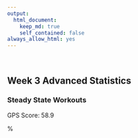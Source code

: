 ```yaml
---
output: 
  html_document:
    keep_md: true
    self_contained: false
always_allow_html: yes
---
```





&nbsp;
&nbsp;
&nbsp;

  
## Week 3 Advanced Statistics


### Steady State Workouts
<!--html_preserve-->GPS Score: 58.9
%
<div id="532859f56c89" style="width:100%;height:250px;" class="plotly html-widget"></div>
<script type="application/json" data-for="532859f56c89">{"x":{"visdat":{"532853e97568":["function () ","plotlyVisDat"]},"cur_data":"532853e97568","attrs":{"532853e97568":{"x":[0,0.0333333333333333,0.05,0.0666666666666667,0.0833333333333333,0.116666666666667,0.166666666666667,0.2,0.233333333333333,0.266666666666667,0.283333333333333,0.366666666666667,0.383333333333333,0.4,0.416666666666667,0.433333333333333,0.45,0.466666666666667,0.483333333333333,0.516666666666667,0.533333333333333,0.55,0.566666666666667,0.6,0.616666666666667,0.65,0.683333333333333,0.7,0.733333333333333,0.766666666666667,0.8,0.816666666666667,0.833333333333333,0.85,0.866666666666667,0.883333333333333,0.9,0.916666666666667,0.933333333333333,0.95,0.966666666666667,0.983333333333333,1,1.03333333333333,1.05,1.06666666666667,1.08333333333333,1.11666666666667,1.2,1.21666666666667,1.25,1.28333333333333,1.3,1.31666666666667,1.33333333333333,1.35,1.36666666666667,1.38333333333333,1.4,1.41666666666667,1.43333333333333,1.46666666666667,1.48333333333333,1.51666666666667,2.08333333333333,2.1,2.11666666666667,2.13333333333333,2.15,2.18333333333333,2.21666666666667,2.25,2.28333333333333,2.3,2.33333333333333,2.36666666666667,2.38333333333333,2.4,2.41666666666667,2.43333333333333,2.45,2.46666666666667,2.5,2.51666666666667,2.53333333333333,2.55,2.58333333333333,2.63333333333333,2.66666666666667,2.7,2.73333333333333,2.75,2.78333333333333,2.8,2.83333333333333,2.86666666666667,2.88333333333333,2.9,2.91666666666667,2.93333333333333,2.95,2.98333333333333,3,3.01666666666667,3.03333333333333,3.05,3.06666666666667,3.08333333333333,3.11666666666667,3.15,3.18333333333333,3.21666666666667,3.25,3.26666666666667,3.28333333333333,3.3,3.31666666666667,3.33333333333333,3.35,3.36666666666667,3.4,3.41666666666667,3.43333333333333,3.46666666666667,3.5,3.53333333333333,3.6,3.63333333333333,3.65,3.68333333333333,3.7,3.71666666666667,3.73333333333333,3.75,3.76666666666667,3.8,3.81666666666667,3.83333333333333,3.86666666666667,3.88333333333333,3.91666666666667,3.95,3.96666666666667,3.98333333333333,4,4.01666666666667,4.05,4.1,4.11666666666667,4.13333333333333,4.16666666666667,4.18333333333333,4.2,4.21666666666667,4.25,4.26666666666667,4.3,4.33333333333333,4.36666666666667,4.4,4.43333333333333,4.45,4.46666666666667,4.48333333333333,4.5,4.51666666666667,4.53333333333333,4.56666666666667,4.6,4.61666666666667,4.65,4.68333333333333,4.71666666666667,4.75,4.76666666666667,4.78333333333333,4.8,4.83333333333333,4.86666666666667,4.9,4.91666666666667,4.93333333333333,4.95,4.98333333333333,5.08333333333333,5.11666666666667,5.15,5.18333333333333,5.23333333333333,5.25,5.26666666666667,5.28333333333333,5.3,5.31666666666667,5.35,5.38333333333333,5.41666666666667,5.43333333333333,5.46666666666667,5.48333333333333,5.51666666666667,5.53333333333333,5.55,5.56666666666667,5.58333333333333,5.6,5.63333333333333,5.65,5.66666666666667,5.68333333333333,5.7,5.71666666666667,5.73333333333333,5.76666666666667,5.8,5.83333333333333,5.85,5.86666666666667,5.9,5.91666666666667,5.95,5.96666666666667,5.98333333333333,6.01666666666667,6.03333333333333,6.06666666666667,6.1,6.11666666666667,6.13333333333333,6.16666666666667,6.18333333333333,6.2,6.21666666666667,6.25,6.26666666666667,6.28333333333333,6.31666666666667,6.33333333333333,6.36666666666667,6.4,6.43333333333333,6.45,6.46666666666667,6.48333333333333,6.5,6.53333333333333,7.06666666666667,7.1,7.13333333333333,7.2,7.23333333333333,7.26666666666667,7.3,7.35,7.38333333333333,7.4,7.41666666666667,7.43333333333333,7.45,7.46666666666667,7.48333333333333,7.5,7.51666666666667,7.53333333333333,7.55,7.56666666666667,7.58333333333333,7.6,7.61666666666667,7.63333333333333,7.65,7.66666666666667,7.68333333333333,7.7,7.73333333333333,7.76666666666667,7.78333333333333,7.8,7.81666666666667,7.83333333333333,7.85,7.86666666666667,7.9,7.93333333333333,7.96666666666667,7.98333333333333,8,8.01666666666667,8.05,8.06666666666667,8.08333333333333,8.1,8.11666666666667,8.13333333333333,8.15,8.16666666666667,8.18333333333333,8.21666666666667,8.23333333333333,8.25,8.26666666666667,8.28333333333333,8.31666666666667,8.35,8.38333333333333,8.41666666666667,8.43333333333333,8.45,8.48333333333333,8.5,8.53333333333333,8.55,8.58333333333333,8.6,8.61666666666667,8.65,8.66666666666667,8.7,8.73333333333333,8.75,8.76666666666667,8.81666666666667,8.83333333333333,8.85,8.86666666666667,8.88333333333333,8.9,8.91666666666667,8.93333333333333,8.95,8.96666666666667,8.98333333333333,9,9.03333333333333,9.05,9.06666666666667,9.08333333333333,9.11666666666667,9.15,9.2,9.23333333333333,9.26666666666667,9.28333333333333,9.31666666666667,9.33333333333333,9.35,9.36666666666667,9.38333333333333,9.4,9.41666666666667,9.45,9.46666666666667,9.48333333333333,9.5,9.51666666666667,9.55,9.58333333333333,9.63333333333333,9.66666666666667,9.7,9.71666666666667,9.75,9.76666666666667,9.78333333333333,9.8,9.81666666666667,9.85,9.86666666666667,9.9,9.91666666666667,9.93333333333333,9.96666666666667,9.98333333333333,10,10.0333333333333,10.0666666666667,10.0833333333333,10.1,10.1333333333333,10.15,10.1666666666667,10.1833333333333,10.2,10.2166666666667,10.2333333333333,10.25,10.2833333333333,10.3166666666667,10.3333333333333,10.35,10.3666666666667,10.4333333333333,10.45,10.4666666666667,10.5166666666667,10.55,10.5833333333333,10.6,10.6166666666667,10.65,10.6666666666667,10.6833333333333,10.7166666666667,10.7333333333333,10.75,10.7833333333333,10.8166666666667,10.85,10.8666666666667,10.8833333333333,10.9,10.9166666666667,10.9333333333333,10.95,10.9666666666667,10.9833333333333,11,11.0166666666667,11.0333333333333,11.0666666666667,11.0833333333333,11.1,11.1166666666667,11.1333333333333,11.15,11.1833333333333,11.2166666666667,11.25,11.2666666666667,11.3333333333333,11.35,11.3666666666667,11.3833333333333,11.4,11.4166666666667,11.4333333333333,11.45,11.4666666666667,11.4833333333333,11.5166666666667,11.5333333333333,11.55,12.0666666666667,12.0833333333333,12.1,12.1166666666667,12.1333333333333,12.15,12.1833333333333,12.2166666666667,12.25,12.2833333333333,12.3,12.3166666666667,12.35,12.3666666666667,12.4,12.4166666666667,12.4333333333333,12.45,12.4666666666667,12.4833333333333,12.5,12.5166666666667,12.5333333333333,12.55,12.5666666666667,12.6,12.6166666666667,12.65,12.6666666666667,12.6833333333333,12.7333333333333,12.75,12.7666666666667,12.7833333333333,12.8,12.8166666666667,12.8333333333333,12.85,12.8833333333333,12.9,12.9166666666667,12.9333333333333,12.95,12.9666666666667,12.9833333333333,13.0166666666667,13.0333333333333,13.05,13.0666666666667,13.0833333333333,13.1166666666667,13.15,13.1833333333333,13.2,13.2166666666667,13.2333333333333,13.25,13.2666666666667,13.3,13.3333333333333,13.3666666666667,13.3833333333333,13.4,13.4166666666667,13.4333333333333,13.45,13.4666666666667,13.4833333333333,13.5,13.5166666666667,13.5333333333333,13.55,13.5666666666667,13.6,13.6166666666667,13.6333333333333,13.65,13.6666666666667,13.7,13.7333333333333,13.7666666666667,13.7833333333333,13.8,13.8166666666667,13.8333333333333,13.85,13.8666666666667,13.9166666666667,13.9333333333333,13.95,13.9666666666667,13.9833333333333,14,14.0166666666667,14.0333333333333,14.0666666666667,14.1,14.1166666666667,14.1333333333333,14.15,14.1666666666667,14.2,14.2333333333333,14.25,14.2666666666667,14.2833333333333,14.3,14.3333333333333,14.35,14.3666666666667,14.3833333333333,14.4,14.4166666666667,14.4333333333333,14.45,14.4666666666667,14.4833333333333,14.5,14.5166666666667,14.55,14.5666666666667,14.5833333333333,14.6,14.6166666666667,14.6333333333333,14.6666666666667,14.6833333333333,14.7333333333333,14.75,14.7666666666667,14.7833333333333,14.8166666666667,14.8333333333333,14.85,14.8666666666667,14.8833333333333,14.9,14.9166666666667,14.9333333333333,14.95,14.9666666666667,14.9833333333333,15.0166666666667,15.0333333333333,15.05,15.0666666666667,15.1,15.1333333333333,15.1833333333333,15.2333333333333,15.2666666666667,15.2833333333333,15.3166666666667,15.35,15.3666666666667,15.3833333333333,15.4,15.4166666666667,15.4333333333333,15.45,15.4666666666667,15.4833333333333,15.5166666666667,15.5333333333333,15.55,15.5666666666667,15.5833333333333,15.6,15.6166666666667,15.65,15.6833333333333,15.7166666666667,15.75,15.7833333333333,15.8166666666667,15.8333333333333,15.85,15.8666666666667,15.8833333333333,15.9,15.9166666666667,15.9333333333333,15.95,15.9833333333333,16,16.0166666666667,16.05,16.0833333333333,16.1166666666667,16.1833333333333,16.2166666666667,16.2333333333333,16.25,16.2666666666667,16.2833333333333,16.3,16.3166666666667,16.3333333333333,16.35,16.3666666666667,16.3833333333333,16.4,16.4166666666667,16.4333333333333,16.45,16.4666666666667,16.4833333333333,16.5,16.5166666666667,16.55,17.1166666666667],"y":[0,2.1,3.3,4.1,4.1,4.3,2,1.8,1.8,2.3,2.5,2.2,2.5,3.3,3.9,4.1,6,5.8,4.9,7,7.6,7.4,7.9,5.1,4.7,3.5,2.8,2.8,2.9,3,2.7,3.1,3.4,3.9,3.9,4.8,4.8,5,4.7,5,5,5.3,5.2,5.1,6.3,6.4,6.2,5,1.3,1.5,1.9,2.8,2.8,3.4,3.5,4.2,5,5.5,5.3,5.3,4.7,6.7,6.5,5.7,3.7,3.8,3.9,3.9,4,4.2,2.7,2.1,1.9,2.2,2.2,2.4,2.8,3.5,4.5,4.4,5.4,5.3,7.2,7.2,6.8,6.6,3.5,2.3,1.8,2,2.6,3.1,3,3,2.5,3.1,3.7,3.8,4.7,4.6,4.8,5.3,5.3,5.6,5.6,5.5,5,4.7,3.6,2.6,2.2,2.4,2.1,2.6,2.8,3,3.2,4.1,4.5,4.5,7.9,8,7.6,6.9,3.3,3,2.1,2,2.3,2.8,3.2,4.5,4.7,4.8,5.3,8.1,7.8,7.9,6.9,3.7,2.7,2.8,2.8,2.9,3.1,3.1,3.5,3.3,3.3,3.3,5.3,6.4,6.8,6.8,4,4,3,2.6,2.5,2.3,2.6,3.1,3.1,3.8,4,4.5,4.2,7,6,6.4,3.4,3.3,2.6,2.5,2.7,2.8,3.7,3.4,3.1,2.5,3,3.1,3.9,3.5,1,1.1,1.6,3,3.9,3.8,4.1,4.2,4.2,3.9,3.4,2.6,2.6,2.9,3.1,3.2,3.5,3.7,4.3,4.6,4.6,4.7,4.7,4.8,4.5,4.4,4.5,4.4,4,3.6,2.8,2.8,3.1,3.8,3.5,4,3.3,3.5,4,3.5,3.4,2.6,2.5,2.6,2.9,3.2,3.8,4.3,4.5,5.6,5.4,4.8,4.3,3.8,3.3,2.9,2.7,2.8,2.9,3.1,3.4,4.1,2.2,2.1,2.1,1.8,1.5,1.7,2,1.6,1.9,2.5,2.6,3.6,3.8,4.2,4.1,4.4,4.5,4.1,4.4,4.9,5.5,6.2,6.7,6.7,7,6.6,6.3,6.3,4.7,4.4,4.1,4,4.6,4.5,4.1,3.8,3.2,2.3,2.5,2.9,3.2,4.6,4.3,4.3,4.1,3.7,4,4.8,4.7,5.1,5.2,6.3,6.7,6.5,6.3,6.1,3.9,3.1,2.5,2.5,2.7,3.6,4.1,4.7,3.8,3.8,4.6,4.6,5.1,4.6,3.9,2.9,2.7,2.6,2.8,1.9,2.1,2.3,3.3,3.7,5.3,5.6,5.6,4.9,4.8,5.1,5.1,7.5,7.4,7.3,7.1,3.9,2.9,1.5,1.4,1.7,3.4,4,4.3,5.2,4.5,4.6,5.2,4.9,7.4,7.3,7.1,7.1,6.9,4.2,3.5,1.5,1.4,1.7,3.4,3.6,3.7,4.3,4.2,4.7,5.1,5.3,6.4,6.2,6.8,5.8,3.7,3.2,2.9,2.8,2.8,2.9,2.7,2.9,3.9,3.9,4,5.2,5.4,5.4,6.4,5.6,4.6,4.5,3.8,2.1,2,2.3,2.7,2.2,2.8,3.9,4.1,7,7.5,7.5,6.6,4.1,3.9,3.1,2.5,2.6,3,3.6,4,4.2,4.8,5,4.6,4.9,4.7,4.4,4.4,4.8,4.7,4.7,4.6,4.6,4.2,3.7,3,2.7,2.9,1.8,1.9,2.2,2.6,3,4.8,4.9,5.1,4.9,4.6,5.6,5.8,5.9,4,3.9,4.1,4.1,4.1,5.8,4.5,3,2,2,2.5,2.6,2.8,4.1,4.2,4.3,5.4,4.7,4.5,5,4.8,4.5,4.6,4.9,4.9,4.8,4.4,3.3,3.6,3.7,2.7,2.4,2.2,2.5,2.7,3.8,4.4,4.6,4.4,4.4,3.8,4,4,4.1,5.3,4.3,4.4,4.7,3.7,3.9,4.7,4.2,4.7,5.2,5,5.4,5.3,4.6,3.5,2.5,2.3,2.6,2.9,4.5,4.4,5.1,5.3,5.2,4.2,4.5,4.6,4.4,4.4,5.7,5.8,5.8,5.8,5.7,3.7,3,2.6,2.7,2.8,3.1,4,4.4,4.3,3.4,3.5,4.2,4.4,4.4,5,5.3,5.1,5.3,4.4,3.9,4.2,4,3.9,3.8,2.8,2.8,3,3.3,4.2,4.3,4.3,4.7,4,4,4.6,4.9,4.9,4.9,5,4.9,4.9,5,4.9,4.9,4.7,5.2,4.6,4,3.9,2.3,2.5,2.6,3.5,4.1,4.2,4.5,3.7,3.8,4.7,5,4.9,5.3,5.5,5.1,5.9,5.6,5.2,5.6,3.9,3.3,1.7,1.1,1.5,1.8,2.4,2.4,2.7,3.1,3.8,4.1,5.3,5.7,6.2,6.7,10.1,9.7,9.1,8.7,8,4.9,4.5,3.5,2.4,2.5,2.8,2.8,3.3,3.5,3.5,4.5,4.8,5.1,5.3,5.5,5.4,7.9,7.9,8,6.8,3.2,2.7,1.5,1.5,1.9,2.2,2.2,4.5,5.5,5.6,6.1,5.7,5.8,5.5,5.5,5.2,5.3,5.3,5.2,5,4.9,4.8,6.8,3.5],"mode":"lines","name":"Raw Data","alpha":1,"sizes":[10,100],"type":"scatter"},"532853e97568.1":{"x":[0,0.0333333333333333,0.05,0.0666666666666667,0.0833333333333333,0.116666666666667,0.166666666666667,0.2,0.233333333333333,0.266666666666667,0.283333333333333,0.366666666666667,0.383333333333333,0.4,0.416666666666667,0.433333333333333,0.45,0.466666666666667,0.483333333333333,0.516666666666667,0.533333333333333,0.55,0.566666666666667,0.6,0.616666666666667,0.65,0.683333333333333,0.7,0.733333333333333,0.766666666666667,0.8,0.816666666666667,0.833333333333333,0.85,0.866666666666667,0.883333333333333,0.9,0.916666666666667,0.933333333333333,0.95,0.966666666666667,0.983333333333333,1,1.03333333333333,1.05,1.06666666666667,1.08333333333333,1.11666666666667,1.2,1.21666666666667,1.25,1.28333333333333,1.3,1.31666666666667,1.33333333333333,1.35,1.36666666666667,1.38333333333333,1.4,1.41666666666667,1.43333333333333,1.46666666666667,1.48333333333333,1.51666666666667,2.08333333333333,2.1,2.11666666666667,2.13333333333333,2.15,2.18333333333333,2.21666666666667,2.25,2.28333333333333,2.3,2.33333333333333,2.36666666666667,2.38333333333333,2.4,2.41666666666667,2.43333333333333,2.45,2.46666666666667,2.5,2.51666666666667,2.53333333333333,2.55,2.58333333333333,2.63333333333333,2.66666666666667,2.7,2.73333333333333,2.75,2.78333333333333,2.8,2.83333333333333,2.86666666666667,2.88333333333333,2.9,2.91666666666667,2.93333333333333,2.95,2.98333333333333,3,3.01666666666667,3.03333333333333,3.05,3.06666666666667,3.08333333333333,3.11666666666667,3.15,3.18333333333333,3.21666666666667,3.25,3.26666666666667,3.28333333333333,3.3,3.31666666666667,3.33333333333333,3.35,3.36666666666667,3.4,3.41666666666667,3.43333333333333,3.46666666666667,3.5,3.53333333333333,3.6,3.63333333333333,3.65,3.68333333333333,3.7,3.71666666666667,3.73333333333333,3.75,3.76666666666667,3.8,3.81666666666667,3.83333333333333,3.86666666666667,3.88333333333333,3.91666666666667,3.95,3.96666666666667,3.98333333333333,4,4.01666666666667,4.05,4.1,4.11666666666667,4.13333333333333,4.16666666666667,4.18333333333333,4.2,4.21666666666667,4.25,4.26666666666667,4.3,4.33333333333333,4.36666666666667,4.4,4.43333333333333,4.45,4.46666666666667,4.48333333333333,4.5,4.51666666666667,4.53333333333333,4.56666666666667,4.6,4.61666666666667,4.65,4.68333333333333,4.71666666666667,4.75,4.76666666666667,4.78333333333333,4.8,4.83333333333333,4.86666666666667,4.9,4.91666666666667,4.93333333333333,4.95,4.98333333333333,5.08333333333333,5.11666666666667,5.15,5.18333333333333,5.23333333333333,5.25,5.26666666666667,5.28333333333333,5.3,5.31666666666667,5.35,5.38333333333333,5.41666666666667,5.43333333333333,5.46666666666667,5.48333333333333,5.51666666666667,5.53333333333333,5.55,5.56666666666667,5.58333333333333,5.6,5.63333333333333,5.65,5.66666666666667,5.68333333333333,5.7,5.71666666666667,5.73333333333333,5.76666666666667,5.8,5.83333333333333,5.85,5.86666666666667,5.9,5.91666666666667,5.95,5.96666666666667,5.98333333333333,6.01666666666667,6.03333333333333,6.06666666666667,6.1,6.11666666666667,6.13333333333333,6.16666666666667,6.18333333333333,6.2,6.21666666666667,6.25,6.26666666666667,6.28333333333333,6.31666666666667,6.33333333333333,6.36666666666667,6.4,6.43333333333333,6.45,6.46666666666667,6.48333333333333,6.5,6.53333333333333,7.06666666666667,7.1,7.13333333333333,7.2,7.23333333333333,7.26666666666667,7.3,7.35,7.38333333333333,7.4,7.41666666666667,7.43333333333333,7.45,7.46666666666667,7.48333333333333,7.5,7.51666666666667,7.53333333333333,7.55,7.56666666666667,7.58333333333333,7.6,7.61666666666667,7.63333333333333,7.65,7.66666666666667,7.68333333333333,7.7,7.73333333333333,7.76666666666667,7.78333333333333,7.8,7.81666666666667,7.83333333333333,7.85,7.86666666666667,7.9,7.93333333333333,7.96666666666667,7.98333333333333,8,8.01666666666667,8.05,8.06666666666667,8.08333333333333,8.1,8.11666666666667,8.13333333333333,8.15,8.16666666666667,8.18333333333333,8.21666666666667,8.23333333333333,8.25,8.26666666666667,8.28333333333333,8.31666666666667,8.35,8.38333333333333,8.41666666666667,8.43333333333333,8.45,8.48333333333333,8.5,8.53333333333333,8.55,8.58333333333333,8.6,8.61666666666667,8.65,8.66666666666667,8.7,8.73333333333333,8.75,8.76666666666667,8.81666666666667,8.83333333333333,8.85,8.86666666666667,8.88333333333333,8.9,8.91666666666667,8.93333333333333,8.95,8.96666666666667,8.98333333333333,9,9.03333333333333,9.05,9.06666666666667,9.08333333333333,9.11666666666667,9.15,9.2,9.23333333333333,9.26666666666667,9.28333333333333,9.31666666666667,9.33333333333333,9.35,9.36666666666667,9.38333333333333,9.4,9.41666666666667,9.45,9.46666666666667,9.48333333333333,9.5,9.51666666666667,9.55,9.58333333333333,9.63333333333333,9.66666666666667,9.7,9.71666666666667,9.75,9.76666666666667,9.78333333333333,9.8,9.81666666666667,9.85,9.86666666666667,9.9,9.91666666666667,9.93333333333333,9.96666666666667,9.98333333333333,10,10.0333333333333,10.0666666666667,10.0833333333333,10.1,10.1333333333333,10.15,10.1666666666667,10.1833333333333,10.2,10.2166666666667,10.2333333333333,10.25,10.2833333333333,10.3166666666667,10.3333333333333,10.35,10.3666666666667,10.4333333333333,10.45,10.4666666666667,10.5166666666667,10.55,10.5833333333333,10.6,10.6166666666667,10.65,10.6666666666667,10.6833333333333,10.7166666666667,10.7333333333333,10.75,10.7833333333333,10.8166666666667,10.85,10.8666666666667,10.8833333333333,10.9,10.9166666666667,10.9333333333333,10.95,10.9666666666667,10.9833333333333,11,11.0166666666667,11.0333333333333,11.0666666666667,11.0833333333333,11.1,11.1166666666667,11.1333333333333,11.15,11.1833333333333,11.2166666666667,11.25,11.2666666666667,11.3333333333333,11.35,11.3666666666667,11.3833333333333,11.4,11.4166666666667,11.4333333333333,11.45,11.4666666666667,11.4833333333333,11.5166666666667,11.5333333333333,11.55,12.0666666666667,12.0833333333333,12.1,12.1166666666667,12.1333333333333,12.15,12.1833333333333,12.2166666666667,12.25,12.2833333333333,12.3,12.3166666666667,12.35,12.3666666666667,12.4,12.4166666666667,12.4333333333333,12.45,12.4666666666667,12.4833333333333,12.5,12.5166666666667,12.5333333333333,12.55,12.5666666666667,12.6,12.6166666666667,12.65,12.6666666666667,12.6833333333333,12.7333333333333,12.75,12.7666666666667,12.7833333333333,12.8,12.8166666666667,12.8333333333333,12.85,12.8833333333333,12.9,12.9166666666667,12.9333333333333,12.95,12.9666666666667,12.9833333333333,13.0166666666667,13.0333333333333,13.05,13.0666666666667,13.0833333333333,13.1166666666667,13.15,13.1833333333333,13.2,13.2166666666667,13.2333333333333,13.25,13.2666666666667,13.3,13.3333333333333,13.3666666666667,13.3833333333333,13.4,13.4166666666667,13.4333333333333,13.45,13.4666666666667,13.4833333333333,13.5,13.5166666666667,13.5333333333333,13.55,13.5666666666667,13.6,13.6166666666667,13.6333333333333,13.65,13.6666666666667,13.7,13.7333333333333,13.7666666666667,13.7833333333333,13.8,13.8166666666667,13.8333333333333,13.85,13.8666666666667,13.9166666666667,13.9333333333333,13.95,13.9666666666667,13.9833333333333,14,14.0166666666667,14.0333333333333,14.0666666666667,14.1,14.1166666666667,14.1333333333333,14.15,14.1666666666667,14.2,14.2333333333333,14.25,14.2666666666667,14.2833333333333,14.3,14.3333333333333,14.35,14.3666666666667,14.3833333333333,14.4,14.4166666666667,14.4333333333333,14.45,14.4666666666667,14.4833333333333,14.5,14.5166666666667,14.55,14.5666666666667,14.5833333333333,14.6,14.6166666666667,14.6333333333333,14.6666666666667,14.6833333333333,14.7333333333333,14.75,14.7666666666667,14.7833333333333,14.8166666666667,14.8333333333333,14.85,14.8666666666667,14.8833333333333,14.9,14.9166666666667,14.9333333333333,14.95,14.9666666666667,14.9833333333333,15.0166666666667,15.0333333333333,15.05,15.0666666666667,15.1,15.1333333333333,15.1833333333333,15.2333333333333,15.2666666666667,15.2833333333333,15.3166666666667,15.35,15.3666666666667,15.3833333333333,15.4,15.4166666666667,15.4333333333333,15.45,15.4666666666667,15.4833333333333,15.5166666666667,15.5333333333333,15.55,15.5666666666667,15.5833333333333,15.6,15.6166666666667,15.65,15.6833333333333,15.7166666666667,15.75,15.7833333333333,15.8166666666667,15.8333333333333,15.85,15.8666666666667,15.8833333333333,15.9,15.9166666666667,15.9333333333333,15.95,15.9833333333333,16,16.0166666666667,16.05,16.0833333333333,16.1166666666667,16.1833333333333,16.2166666666667,16.2333333333333,16.25,16.2666666666667,16.2833333333333,16.3,16.3166666666667,16.3333333333333,16.35,16.3666666666667,16.3833333333333,16.4,16.4166666666667,16.4333333333333,16.45,16.4666666666667,16.4833333333333,16.5,16.5166666666667,16.55,17.1166666666667],"y":[4.01830999414576,4.02145623170816,4.02302878756838,4.0246006537894,4.0261715946023,4.02930975692812,4.03400322234526,4.03711809720288,4.04021753343177,4.04329796792417,4.04482994604801,4.05238093635083,4.05386338514309,4.05533457126143,4.05679363202678,4.05823970476008,4.05967192745657,4.06108944080871,4.06249138618329,4.06524513846686,4.06659522810941,4.06792644431261,4.06923857379883,4.07180523579422,4.07305959989034,4.07550997324681,4.07788188149477,4.07903805476074,4.08129005372906,4.08346054148238,4.08554826066454,4.08656063885443,4.08755155181384,4.08852054079413,4.08946714704667,4.09039091182281,4.09129139530514,4.09216823340125,4.09302108094993,4.09384959279,4.09465342376025,4.0954322286995,4.09618572307474,4.09761667268034,4.09829416512656,4.09894636081231,4.09957327834552,4.10075159851866,4.10326598593504,4.10369652656053,4.10448689061303,4.10518431478367,4.10549859217481,4.10578971167562,4.10605734545141,4.10630116566749,4.10652084448915,4.10671609149838,4.10688676594376,4.10703276449058,4.10715398380407,4.10732167139217,4.1073680017981,4.1073866327778,4.09493715401709,4.09427274011774,4.09359499684482,4.09290422795794,4.0922007143747,4.09075655394755,4.08926471722018,4.08772740584943,4.08614632135238,4.08533930198965,4.08369180954732,4.08199904616451,4.08113543812619,4.08026021265967,4.07937322312614,4.07847413592242,4.07756257070422,4.07663814712723,4.07474920351976,4.07378403824185,4.07280518587499,4.07181295872188,4.06978962926772,4.06666213175719,4.06451881472782,4.06233023223385,4.06009712269081,4.05896410103073,4.05666558544319,4.0555002162098,4.05313639835801,4.05072669361398,4.0495039657653,4.04826896472306,4.04702142073591,4.04576105367436,4.04448758081437,4.04190018680302,4.04058570020361,4.03925703820995,4.03791422459939,4.03655734444953,4.03518648283798,4.03380172484236,4.0309908838367,4.02812562119021,4.0252067604879,4.02223512531479,4.01921153925589,4.01768043788546,4.01613615286324,4.01457828236262,4.013006424557,4.01142017761979,4.00981913972437,4.00820296595361,4.00492479857841,4.00326268423434,4.0015851356262,3.99818349413846,3.99471989425698,3.9911963685249,3.9839796820829,3.98029159265992,3.97842872074197,3.97466629033151,3.97276651745904,3.97085417847689,3.9689291276364,3.96699121918891,3.96504038818186,3.96110107221205,3.95911326530492,3.95711381115338,3.95308131722833,3.95104903285898,3.94695578611362,3.94282965615315,3.94075626776491,3.9386770679301,3.93659279592003,3.93450393561512,3.93031413025148,3.92400551081155,3.92189794142374,3.91978874902145,3.91556770138846,3.91345698684277,3.91134690560093,3.90923802800544,3.90502616512351,3.90292436315648,3.89873280784,3.89456282500711,3.89042102384995,3.88631401356067,3.88224790536019,3.88023150795898,3.87822681858459,3.87623428990764,3.87425437459873,3.87228754851031,3.87033438022218,3.86647138409334,3.86267012030535,3.86079411744327,3.85709466936826,3.85347083352961,3.84992938868314,3.84647711358466,3.84478653305212,3.84312074003939,3.84148034713788,3.83827802423168,3.83518408945981,3.83220306794857,3.83075629141806,3.82933930602745,3.82795254331993,3.82527141212682,3.81799824343161,3.81584162157997,3.81382198796488,3.81193990453625,3.80937591525841,3.80859063603812,3.80784015759988,3.8071245090523,3.80644371127698,3.80579778515552,3.80461063140056,3.80356321484019,3.80265553462061,3.80225389598272,3.80155449640901,3.80125652537651,3.80076351557849,3.80056824845802,3.80040690241474,3.80027926285076,3.80018511516817,3.80012424476909,3.80010178812765,3.80014019989898,3.80021172963226,3.80031639575297,3.80045421668653,3.80062523259873,3.80082957061657,3.80133880843849,3.80198312109091,3.80276369951245,3.80320543716627,3.80368154753226,3.80473692054164,3.8053162002555,3.80657798877769,3.80726051371484,3.8079774654609,3.80951466092116,3.81033491040609,3.81207872731232,3.81395999437211,3.81495168942695,3.81597710301486,3.81812811833927,3.81925323635045,3.82041110544407,3.82160149698408,3.82407915771191,3.82536610189398,3.82668490528432,3.82941743967828,3.83083086700902,3.83375169874665,3.83679760321456,3.83996830436723,3.84160036743613,3.84326348581668,3.84495742329079,3.84668190329791,3.85022138466899,3.92151238832585,3.92677113477148,3.93210925478168,3.94300730313631,3.94855907530098,3.95417390867072,3.95984700985534,3.96844894583494,3.97423288653093,3.97713651318238,3.98004651572082,3.98296179933263,3.98588107489545,3.98880300470978,3.99172625107612,3.99464947629496,3.99757134911069,4.00049056404325,4.0034058220565,4.00631582411427,4.00921927118042,4.01211494272832,4.01500193226943,4.01787941182475,4.02074655341529,4.02360252906204,4.02644651078598,4.02927776667455,4.03490080642416,4.04046953960021,4.04323291227181,4.04598195355843,4.048716422376,4.05143611962634,4.05414085670773,4.05683044501845,4.06216342092104,4.06743331119313,4.07263747038479,4.07521400308258,4.07777302571881,4.08031417919634,4.08534126071009,4.08782622088422,4.09029146696374,4.09273650366907,4.09516083572062,4.09756397729992,4.09994548043289,4.10230490660657,4.10464181730802,4.10924633824233,4.11151316353913,4.11375627185087,4.11597577720365,4.11817179362352,4.12249381576889,4.12672320273661,4.1308606279405,4.1349067170354,4.13689570605912,4.13886209567617,4.14272738951766,4.14462641420339,4.14835681918571,4.1501879244669,4.15378125307084,4.15554320137819,4.15728184588011,4.16068916766345,4.16235785234466,4.16562528778561,4.16879950266387,4.17035161224793,4.17188013142817,4.17632121991691,4.17775245085277,4.17915862807023,4.18053940548766,4.18189422334849,4.18322246847743,4.18452352769921,4.18579678783853,4.18704166827449,4.18825771860373,4.18944452097727,4.19060165754612,4.19282526187385,4.19389100508738,4.194926078016,4.19593072972641,4.19784976575945,4.19965010572017,4.20213147753828,4.20364037679492,4.20503336871475,4.20568649894859,4.20690622701457,4.20747284940553,4.20801040345462,4.20851859860373,4.20899714429475,4.20944574996956,4.20986412507004,4.21060977111618,4.21093749192151,4.21123550697151,4.21150408805855,4.211743506975,4.21213637077389,4.21241839924856,4.21264396426531,4.21266958150475,4.21260090508023,4.21253260216317,4.2123292274627,4.21219435904934,4.21203750550727,4.21185876852152,4.21165826969569,4.21119281155387,4.21092829463077,4.21033679106243,4.21001024681008,4.20966353687022,4.20891192632995,4.20850828047455,4.20808691072566,4.2071935090374,4.20623645531169,4.20573519996576,4.20521934386092,4.2041454840639,4.20358830771644,4.20301813757038,4.20243514865248,4.20183946826043,4.20123122369187,4.20061054224448,4.19997755121593,4.19867565500387,4.19732908042651,4.19664030461607,4.19594187825256,4.19523430768209,4.19232102638936,4.19157372504354,4.19081952825654,4.18851905008796,4.18695730964198,4.18537578058333,4.18457761084021,4.18377439847055,4.18215252839958,4.18133371197226,4.18050963195554,4.17884738997434,4.17801022715383,4.17716970254269,4.17548056623647,4.17378379497399,4.17208247204332,4.17123101014946,4.17037949807499,4.16952829839873,4.16867774979164,4.16782809529328,4.16697955403534,4.16613234514951,4.1652866877675,4.16444282826914,4.16360112202685,4.1627619516612,4.16109274904205,4.16026348202966,4.15943830427295,4.15861771287645,4.15780222784151,4.15699236916946,4.15539161091937,4.15381959813691,4.15228023351414,4.15152370828803,4.14859295157391,4.14788573350477,4.14718935790412,4.14650407361365,4.14582981679249,4.1451664454291,4.14451381751193,4.14387179102945,4.14324026201217,4.14261927865875,4.14140929390642,4.14082046498895,4.14024252669825,4.12914875918139,4.12905979300319,4.12899068630297,4.12894171666233,4.12891316166283,4.12890530342266,4.12895288281518,4.12908688871263,4.12930975952436,4.12962393365973,4.12981595923427,4.13003135158872,4.13053196202401,4.13081704279818,4.13145641219286,4.13181056412365,4.13218760596266,4.13258747275823,4.13301009955867,4.13345542141233,4.13392337336752,4.13441392688813,4.13492719910027,4.13546334354559,4.13602251376574,4.13721054569718,4.13783972207906,4.13916933030363,4.13987016027702,4.14059527291161,4.14291829743611,4.14374247979942,4.14459163073316,4.14546563988515,4.14636439690322,4.14728779143521,4.14823568936439,4.14920786151591,4.15122401672842,4.15226749391062,4.1533342335576,4.15442399016757,4.15553654798923,4.15667169870887,4.15782923401282,4.16021062511881,4.16143406965021,4.16267909765155,4.16394553294959,4.16523319937105,4.16787152089122,4.17059273113338,4.1733958122485,4.17482776077665,4.17627982469492,4.17775188656062,4.17924385599126,4.18075575084539,4.18383949649914,4.18700348287201,4.19024806931411,4.19190069985804,4.19357356533311,4.19526646144569,4.19697913405969,4.19871132903902,4.20046279224756,4.20223329696534,4.20402272613674,4.20583099012226,4.2076579992824,4.20950366397765,4.21136791717828,4.21515230534271,4.21707253234468,4.21901150931862,4.2209692822836,4.22294593997056,4.22695699053551,4.2310470366229,4.23521849655401,4.23733551243636,4.23947373821301,4.24163322398858,4.24381396943061,4.24601597420662,4.24823923798413,4.25503620701486,4.25734399234459,4.25967270347027,4.26202225717366,4.26439257023648,4.26678357646562,4.26919527776858,4.27162769307802,4.27655474144695,4.28156487303367,4.28410114236533,4.28665824759242,4.28923624911261,4.29183521561664,4.297096318339,4.30244210528514,4.30514688227039,4.30787276759266,4.31061956115159,4.31338706284684,4.31898339024491,4.3218118048457,4.32466006177338,4.32752789551961,4.33041504057601,4.33332123143421,4.33624621304817,4.33918977222119,4.3421517062189,4.34513181230692,4.34812988775088,4.35114575322972,4.35723053503392,4.3602993268502,4.36338563626988,4.36648940103841,4.36961057819814,4.37274920197895,4.37907900351094,4.38227028831567,4.39195032120616,4.39521252165735,4.39849230638189,4.40178943834461,4.4084347958439,4.41178254731011,4.41514667547025,4.41852683127137,4.42192264325696,4.42533373997051,4.42875974995553,4.43220030175551,4.43565504533371,4.43912371633243,4.44260607181373,4.44961086447236,4.45313281577382,4.45666752450949,4.46021497125826,4.46734817992417,4.47453264402959,4.48540588657631,4.49639350001211,4.50377741689924,4.50748570920095,4.51493276398596,4.52241751563345,4.52617282112187,4.52993558495668,4.53370472028252,4.53747914024405,4.54125775798591,4.54503952260026,4.54882352696929,4.5526088999227,4.56018026690144,4.56396451858616,4.56774684109439,4.57152729785754,4.57530613922739,4.57908361555569,4.5828599771942,4.59041019292702,4.59795796483035,4.6055043064268,4.61305023123899,4.62059675278951,4.62814488460096,4.63191978775911,4.63569497362601,4.63947006896452,4.64324470053751,4.64701849510783,4.65079111440381,4.65456236001564,4.65833206849896,4.66586622030261,4.66963033673423,4.67339234527088,4.6809111281121,4.68842516278684,4.69593712626663,4.71096554752746,4.71848670979895,4.7222491446595,4.7260126120459,4.72977695949012,4.73354203452414,4.73730764457147,4.74107343662169,4.74483901755595,4.74860399425537,4.75236797360107,4.75613059224977,4.75989160596055,4.76365080026806,4.76740796070697,4.77116287281194,4.77491536770729,4.77866545887596,4.78241320539052,4.78615866632356,4.79364296773544,4.919971398952],"mode":"lines","name":"Smoothened Data","alpha":1,"sizes":[10,100],"type":"scatter"}},"layout":{"height":250,"margin":{"b":40,"l":60,"t":60,"r":10},"title":"Steady State Run on 2018-03-12 - Steady Score: 62 %","xaxis":{"domain":[0,1],"title":"Time (minutes)"},"yaxis":{"domain":[0,1],"title":"Speed (m/s)"},"hovermode":"closest","showlegend":true},"source":"A","config":{"modeBarButtonsToAdd":[{"name":"Collaborate","icon":{"width":1000,"ascent":500,"descent":-50,"path":"M487 375c7-10 9-23 5-36l-79-259c-3-12-11-23-22-31-11-8-22-12-35-12l-263 0c-15 0-29 5-43 15-13 10-23 23-28 37-5 13-5 25-1 37 0 0 0 3 1 7 1 5 1 8 1 11 0 2 0 4-1 6 0 3-1 5-1 6 1 2 2 4 3 6 1 2 2 4 4 6 2 3 4 5 5 7 5 7 9 16 13 26 4 10 7 19 9 26 0 2 0 5 0 9-1 4-1 6 0 8 0 2 2 5 4 8 3 3 5 5 5 7 4 6 8 15 12 26 4 11 7 19 7 26 1 1 0 4 0 9-1 4-1 7 0 8 1 2 3 5 6 8 4 4 6 6 6 7 4 5 8 13 13 24 4 11 7 20 7 28 1 1 0 4 0 7-1 3-1 6-1 7 0 2 1 4 3 6 1 1 3 4 5 6 2 3 3 5 5 6 1 2 3 5 4 9 2 3 3 7 5 10 1 3 2 6 4 10 2 4 4 7 6 9 2 3 4 5 7 7 3 2 7 3 11 3 3 0 8 0 13-1l0-1c7 2 12 2 14 2l218 0c14 0 25-5 32-16 8-10 10-23 6-37l-79-259c-7-22-13-37-20-43-7-7-19-10-37-10l-248 0c-5 0-9-2-11-5-2-3-2-7 0-12 4-13 18-20 41-20l264 0c5 0 10 2 16 5 5 3 8 6 10 11l85 282c2 5 2 10 2 17 7-3 13-7 17-13z m-304 0c-1-3-1-5 0-7 1-1 3-2 6-2l174 0c2 0 4 1 7 2 2 2 4 4 5 7l6 18c0 3 0 5-1 7-1 1-3 2-6 2l-173 0c-3 0-5-1-8-2-2-2-4-4-4-7z m-24-73c-1-3-1-5 0-7 2-2 3-2 6-2l174 0c2 0 5 0 7 2 3 2 4 4 5 7l6 18c1 2 0 5-1 6-1 2-3 3-5 3l-174 0c-3 0-5-1-7-3-3-1-4-4-5-6z"},"click":"function(gd) { \n        // is this being viewed in RStudio?\n        if (location.search == '?viewer_pane=1') {\n          alert('To learn about plotly for collaboration, visit:\\n https://cpsievert.github.io/plotly_book/plot-ly-for-collaboration.html');\n        } else {\n          window.open('https://cpsievert.github.io/plotly_book/plot-ly-for-collaboration.html', '_blank');\n        }\n      }"}],"cloud":false},"data":[{"x":[0,0.0333333333333333,0.05,0.0666666666666667,0.0833333333333333,0.116666666666667,0.166666666666667,0.2,0.233333333333333,0.266666666666667,0.283333333333333,0.366666666666667,0.383333333333333,0.4,0.416666666666667,0.433333333333333,0.45,0.466666666666667,0.483333333333333,0.516666666666667,0.533333333333333,0.55,0.566666666666667,0.6,0.616666666666667,0.65,0.683333333333333,0.7,0.733333333333333,0.766666666666667,0.8,0.816666666666667,0.833333333333333,0.85,0.866666666666667,0.883333333333333,0.9,0.916666666666667,0.933333333333333,0.95,0.966666666666667,0.983333333333333,1,1.03333333333333,1.05,1.06666666666667,1.08333333333333,1.11666666666667,1.2,1.21666666666667,1.25,1.28333333333333,1.3,1.31666666666667,1.33333333333333,1.35,1.36666666666667,1.38333333333333,1.4,1.41666666666667,1.43333333333333,1.46666666666667,1.48333333333333,1.51666666666667,2.08333333333333,2.1,2.11666666666667,2.13333333333333,2.15,2.18333333333333,2.21666666666667,2.25,2.28333333333333,2.3,2.33333333333333,2.36666666666667,2.38333333333333,2.4,2.41666666666667,2.43333333333333,2.45,2.46666666666667,2.5,2.51666666666667,2.53333333333333,2.55,2.58333333333333,2.63333333333333,2.66666666666667,2.7,2.73333333333333,2.75,2.78333333333333,2.8,2.83333333333333,2.86666666666667,2.88333333333333,2.9,2.91666666666667,2.93333333333333,2.95,2.98333333333333,3,3.01666666666667,3.03333333333333,3.05,3.06666666666667,3.08333333333333,3.11666666666667,3.15,3.18333333333333,3.21666666666667,3.25,3.26666666666667,3.28333333333333,3.3,3.31666666666667,3.33333333333333,3.35,3.36666666666667,3.4,3.41666666666667,3.43333333333333,3.46666666666667,3.5,3.53333333333333,3.6,3.63333333333333,3.65,3.68333333333333,3.7,3.71666666666667,3.73333333333333,3.75,3.76666666666667,3.8,3.81666666666667,3.83333333333333,3.86666666666667,3.88333333333333,3.91666666666667,3.95,3.96666666666667,3.98333333333333,4,4.01666666666667,4.05,4.1,4.11666666666667,4.13333333333333,4.16666666666667,4.18333333333333,4.2,4.21666666666667,4.25,4.26666666666667,4.3,4.33333333333333,4.36666666666667,4.4,4.43333333333333,4.45,4.46666666666667,4.48333333333333,4.5,4.51666666666667,4.53333333333333,4.56666666666667,4.6,4.61666666666667,4.65,4.68333333333333,4.71666666666667,4.75,4.76666666666667,4.78333333333333,4.8,4.83333333333333,4.86666666666667,4.9,4.91666666666667,4.93333333333333,4.95,4.98333333333333,5.08333333333333,5.11666666666667,5.15,5.18333333333333,5.23333333333333,5.25,5.26666666666667,5.28333333333333,5.3,5.31666666666667,5.35,5.38333333333333,5.41666666666667,5.43333333333333,5.46666666666667,5.48333333333333,5.51666666666667,5.53333333333333,5.55,5.56666666666667,5.58333333333333,5.6,5.63333333333333,5.65,5.66666666666667,5.68333333333333,5.7,5.71666666666667,5.73333333333333,5.76666666666667,5.8,5.83333333333333,5.85,5.86666666666667,5.9,5.91666666666667,5.95,5.96666666666667,5.98333333333333,6.01666666666667,6.03333333333333,6.06666666666667,6.1,6.11666666666667,6.13333333333333,6.16666666666667,6.18333333333333,6.2,6.21666666666667,6.25,6.26666666666667,6.28333333333333,6.31666666666667,6.33333333333333,6.36666666666667,6.4,6.43333333333333,6.45,6.46666666666667,6.48333333333333,6.5,6.53333333333333,7.06666666666667,7.1,7.13333333333333,7.2,7.23333333333333,7.26666666666667,7.3,7.35,7.38333333333333,7.4,7.41666666666667,7.43333333333333,7.45,7.46666666666667,7.48333333333333,7.5,7.51666666666667,7.53333333333333,7.55,7.56666666666667,7.58333333333333,7.6,7.61666666666667,7.63333333333333,7.65,7.66666666666667,7.68333333333333,7.7,7.73333333333333,7.76666666666667,7.78333333333333,7.8,7.81666666666667,7.83333333333333,7.85,7.86666666666667,7.9,7.93333333333333,7.96666666666667,7.98333333333333,8,8.01666666666667,8.05,8.06666666666667,8.08333333333333,8.1,8.11666666666667,8.13333333333333,8.15,8.16666666666667,8.18333333333333,8.21666666666667,8.23333333333333,8.25,8.26666666666667,8.28333333333333,8.31666666666667,8.35,8.38333333333333,8.41666666666667,8.43333333333333,8.45,8.48333333333333,8.5,8.53333333333333,8.55,8.58333333333333,8.6,8.61666666666667,8.65,8.66666666666667,8.7,8.73333333333333,8.75,8.76666666666667,8.81666666666667,8.83333333333333,8.85,8.86666666666667,8.88333333333333,8.9,8.91666666666667,8.93333333333333,8.95,8.96666666666667,8.98333333333333,9,9.03333333333333,9.05,9.06666666666667,9.08333333333333,9.11666666666667,9.15,9.2,9.23333333333333,9.26666666666667,9.28333333333333,9.31666666666667,9.33333333333333,9.35,9.36666666666667,9.38333333333333,9.4,9.41666666666667,9.45,9.46666666666667,9.48333333333333,9.5,9.51666666666667,9.55,9.58333333333333,9.63333333333333,9.66666666666667,9.7,9.71666666666667,9.75,9.76666666666667,9.78333333333333,9.8,9.81666666666667,9.85,9.86666666666667,9.9,9.91666666666667,9.93333333333333,9.96666666666667,9.98333333333333,10,10.0333333333333,10.0666666666667,10.0833333333333,10.1,10.1333333333333,10.15,10.1666666666667,10.1833333333333,10.2,10.2166666666667,10.2333333333333,10.25,10.2833333333333,10.3166666666667,10.3333333333333,10.35,10.3666666666667,10.4333333333333,10.45,10.4666666666667,10.5166666666667,10.55,10.5833333333333,10.6,10.6166666666667,10.65,10.6666666666667,10.6833333333333,10.7166666666667,10.7333333333333,10.75,10.7833333333333,10.8166666666667,10.85,10.8666666666667,10.8833333333333,10.9,10.9166666666667,10.9333333333333,10.95,10.9666666666667,10.9833333333333,11,11.0166666666667,11.0333333333333,11.0666666666667,11.0833333333333,11.1,11.1166666666667,11.1333333333333,11.15,11.1833333333333,11.2166666666667,11.25,11.2666666666667,11.3333333333333,11.35,11.3666666666667,11.3833333333333,11.4,11.4166666666667,11.4333333333333,11.45,11.4666666666667,11.4833333333333,11.5166666666667,11.5333333333333,11.55,12.0666666666667,12.0833333333333,12.1,12.1166666666667,12.1333333333333,12.15,12.1833333333333,12.2166666666667,12.25,12.2833333333333,12.3,12.3166666666667,12.35,12.3666666666667,12.4,12.4166666666667,12.4333333333333,12.45,12.4666666666667,12.4833333333333,12.5,12.5166666666667,12.5333333333333,12.55,12.5666666666667,12.6,12.6166666666667,12.65,12.6666666666667,12.6833333333333,12.7333333333333,12.75,12.7666666666667,12.7833333333333,12.8,12.8166666666667,12.8333333333333,12.85,12.8833333333333,12.9,12.9166666666667,12.9333333333333,12.95,12.9666666666667,12.9833333333333,13.0166666666667,13.0333333333333,13.05,13.0666666666667,13.0833333333333,13.1166666666667,13.15,13.1833333333333,13.2,13.2166666666667,13.2333333333333,13.25,13.2666666666667,13.3,13.3333333333333,13.3666666666667,13.3833333333333,13.4,13.4166666666667,13.4333333333333,13.45,13.4666666666667,13.4833333333333,13.5,13.5166666666667,13.5333333333333,13.55,13.5666666666667,13.6,13.6166666666667,13.6333333333333,13.65,13.6666666666667,13.7,13.7333333333333,13.7666666666667,13.7833333333333,13.8,13.8166666666667,13.8333333333333,13.85,13.8666666666667,13.9166666666667,13.9333333333333,13.95,13.9666666666667,13.9833333333333,14,14.0166666666667,14.0333333333333,14.0666666666667,14.1,14.1166666666667,14.1333333333333,14.15,14.1666666666667,14.2,14.2333333333333,14.25,14.2666666666667,14.2833333333333,14.3,14.3333333333333,14.35,14.3666666666667,14.3833333333333,14.4,14.4166666666667,14.4333333333333,14.45,14.4666666666667,14.4833333333333,14.5,14.5166666666667,14.55,14.5666666666667,14.5833333333333,14.6,14.6166666666667,14.6333333333333,14.6666666666667,14.6833333333333,14.7333333333333,14.75,14.7666666666667,14.7833333333333,14.8166666666667,14.8333333333333,14.85,14.8666666666667,14.8833333333333,14.9,14.9166666666667,14.9333333333333,14.95,14.9666666666667,14.9833333333333,15.0166666666667,15.0333333333333,15.05,15.0666666666667,15.1,15.1333333333333,15.1833333333333,15.2333333333333,15.2666666666667,15.2833333333333,15.3166666666667,15.35,15.3666666666667,15.3833333333333,15.4,15.4166666666667,15.4333333333333,15.45,15.4666666666667,15.4833333333333,15.5166666666667,15.5333333333333,15.55,15.5666666666667,15.5833333333333,15.6,15.6166666666667,15.65,15.6833333333333,15.7166666666667,15.75,15.7833333333333,15.8166666666667,15.8333333333333,15.85,15.8666666666667,15.8833333333333,15.9,15.9166666666667,15.9333333333333,15.95,15.9833333333333,16,16.0166666666667,16.05,16.0833333333333,16.1166666666667,16.1833333333333,16.2166666666667,16.2333333333333,16.25,16.2666666666667,16.2833333333333,16.3,16.3166666666667,16.3333333333333,16.35,16.3666666666667,16.3833333333333,16.4,16.4166666666667,16.4333333333333,16.45,16.4666666666667,16.4833333333333,16.5,16.5166666666667,16.55,17.1166666666667],"y":[0,2.1,3.3,4.1,4.1,4.3,2,1.8,1.8,2.3,2.5,2.2,2.5,3.3,3.9,4.1,6,5.8,4.9,7,7.6,7.4,7.9,5.1,4.7,3.5,2.8,2.8,2.9,3,2.7,3.1,3.4,3.9,3.9,4.8,4.8,5,4.7,5,5,5.3,5.2,5.1,6.3,6.4,6.2,5,1.3,1.5,1.9,2.8,2.8,3.4,3.5,4.2,5,5.5,5.3,5.3,4.7,6.7,6.5,5.7,3.7,3.8,3.9,3.9,4,4.2,2.7,2.1,1.9,2.2,2.2,2.4,2.8,3.5,4.5,4.4,5.4,5.3,7.2,7.2,6.8,6.6,3.5,2.3,1.8,2,2.6,3.1,3,3,2.5,3.1,3.7,3.8,4.7,4.6,4.8,5.3,5.3,5.6,5.6,5.5,5,4.7,3.6,2.6,2.2,2.4,2.1,2.6,2.8,3,3.2,4.1,4.5,4.5,7.9,8,7.6,6.9,3.3,3,2.1,2,2.3,2.8,3.2,4.5,4.7,4.8,5.3,8.1,7.8,7.9,6.9,3.7,2.7,2.8,2.8,2.9,3.1,3.1,3.5,3.3,3.3,3.3,5.3,6.4,6.8,6.8,4,4,3,2.6,2.5,2.3,2.6,3.1,3.1,3.8,4,4.5,4.2,7,6,6.4,3.4,3.3,2.6,2.5,2.7,2.8,3.7,3.4,3.1,2.5,3,3.1,3.9,3.5,1,1.1,1.6,3,3.9,3.8,4.1,4.2,4.2,3.9,3.4,2.6,2.6,2.9,3.1,3.2,3.5,3.7,4.3,4.6,4.6,4.7,4.7,4.8,4.5,4.4,4.5,4.4,4,3.6,2.8,2.8,3.1,3.8,3.5,4,3.3,3.5,4,3.5,3.4,2.6,2.5,2.6,2.9,3.2,3.8,4.3,4.5,5.6,5.4,4.8,4.3,3.8,3.3,2.9,2.7,2.8,2.9,3.1,3.4,4.1,2.2,2.1,2.1,1.8,1.5,1.7,2,1.6,1.9,2.5,2.6,3.6,3.8,4.2,4.1,4.4,4.5,4.1,4.4,4.9,5.5,6.2,6.7,6.7,7,6.6,6.3,6.3,4.7,4.4,4.1,4,4.6,4.5,4.1,3.8,3.2,2.3,2.5,2.9,3.2,4.6,4.3,4.3,4.1,3.7,4,4.8,4.7,5.1,5.2,6.3,6.7,6.5,6.3,6.1,3.9,3.1,2.5,2.5,2.7,3.6,4.1,4.7,3.8,3.8,4.6,4.6,5.1,4.6,3.9,2.9,2.7,2.6,2.8,1.9,2.1,2.3,3.3,3.7,5.3,5.6,5.6,4.9,4.8,5.1,5.1,7.5,7.4,7.3,7.1,3.9,2.9,1.5,1.4,1.7,3.4,4,4.3,5.2,4.5,4.6,5.2,4.9,7.4,7.3,7.1,7.1,6.9,4.2,3.5,1.5,1.4,1.7,3.4,3.6,3.7,4.3,4.2,4.7,5.1,5.3,6.4,6.2,6.8,5.8,3.7,3.2,2.9,2.8,2.8,2.9,2.7,2.9,3.9,3.9,4,5.2,5.4,5.4,6.4,5.6,4.6,4.5,3.8,2.1,2,2.3,2.7,2.2,2.8,3.9,4.1,7,7.5,7.5,6.6,4.1,3.9,3.1,2.5,2.6,3,3.6,4,4.2,4.8,5,4.6,4.9,4.7,4.4,4.4,4.8,4.7,4.7,4.6,4.6,4.2,3.7,3,2.7,2.9,1.8,1.9,2.2,2.6,3,4.8,4.9,5.1,4.9,4.6,5.6,5.8,5.9,4,3.9,4.1,4.1,4.1,5.8,4.5,3,2,2,2.5,2.6,2.8,4.1,4.2,4.3,5.4,4.7,4.5,5,4.8,4.5,4.6,4.9,4.9,4.8,4.4,3.3,3.6,3.7,2.7,2.4,2.2,2.5,2.7,3.8,4.4,4.6,4.4,4.4,3.8,4,4,4.1,5.3,4.3,4.4,4.7,3.7,3.9,4.7,4.2,4.7,5.2,5,5.4,5.3,4.6,3.5,2.5,2.3,2.6,2.9,4.5,4.4,5.1,5.3,5.2,4.2,4.5,4.6,4.4,4.4,5.7,5.8,5.8,5.8,5.7,3.7,3,2.6,2.7,2.8,3.1,4,4.4,4.3,3.4,3.5,4.2,4.4,4.4,5,5.3,5.1,5.3,4.4,3.9,4.2,4,3.9,3.8,2.8,2.8,3,3.3,4.2,4.3,4.3,4.7,4,4,4.6,4.9,4.9,4.9,5,4.9,4.9,5,4.9,4.9,4.7,5.2,4.6,4,3.9,2.3,2.5,2.6,3.5,4.1,4.2,4.5,3.7,3.8,4.7,5,4.9,5.3,5.5,5.1,5.9,5.6,5.2,5.6,3.9,3.3,1.7,1.1,1.5,1.8,2.4,2.4,2.7,3.1,3.8,4.1,5.3,5.7,6.2,6.7,10.1,9.7,9.1,8.7,8,4.9,4.5,3.5,2.4,2.5,2.8,2.8,3.3,3.5,3.5,4.5,4.8,5.1,5.3,5.5,5.4,7.9,7.9,8,6.8,3.2,2.7,1.5,1.5,1.9,2.2,2.2,4.5,5.5,5.6,6.1,5.7,5.8,5.5,5.5,5.2,5.3,5.3,5.2,5,4.9,4.8,6.8,3.5],"mode":"lines","name":"Raw Data","type":"scatter","line":{"fillcolor":"rgba(31,119,180,1)","color":"rgba(31,119,180,1)"},"xaxis":"x","yaxis":"y","frame":null},{"x":[0,0.0333333333333333,0.05,0.0666666666666667,0.0833333333333333,0.116666666666667,0.166666666666667,0.2,0.233333333333333,0.266666666666667,0.283333333333333,0.366666666666667,0.383333333333333,0.4,0.416666666666667,0.433333333333333,0.45,0.466666666666667,0.483333333333333,0.516666666666667,0.533333333333333,0.55,0.566666666666667,0.6,0.616666666666667,0.65,0.683333333333333,0.7,0.733333333333333,0.766666666666667,0.8,0.816666666666667,0.833333333333333,0.85,0.866666666666667,0.883333333333333,0.9,0.916666666666667,0.933333333333333,0.95,0.966666666666667,0.983333333333333,1,1.03333333333333,1.05,1.06666666666667,1.08333333333333,1.11666666666667,1.2,1.21666666666667,1.25,1.28333333333333,1.3,1.31666666666667,1.33333333333333,1.35,1.36666666666667,1.38333333333333,1.4,1.41666666666667,1.43333333333333,1.46666666666667,1.48333333333333,1.51666666666667,2.08333333333333,2.1,2.11666666666667,2.13333333333333,2.15,2.18333333333333,2.21666666666667,2.25,2.28333333333333,2.3,2.33333333333333,2.36666666666667,2.38333333333333,2.4,2.41666666666667,2.43333333333333,2.45,2.46666666666667,2.5,2.51666666666667,2.53333333333333,2.55,2.58333333333333,2.63333333333333,2.66666666666667,2.7,2.73333333333333,2.75,2.78333333333333,2.8,2.83333333333333,2.86666666666667,2.88333333333333,2.9,2.91666666666667,2.93333333333333,2.95,2.98333333333333,3,3.01666666666667,3.03333333333333,3.05,3.06666666666667,3.08333333333333,3.11666666666667,3.15,3.18333333333333,3.21666666666667,3.25,3.26666666666667,3.28333333333333,3.3,3.31666666666667,3.33333333333333,3.35,3.36666666666667,3.4,3.41666666666667,3.43333333333333,3.46666666666667,3.5,3.53333333333333,3.6,3.63333333333333,3.65,3.68333333333333,3.7,3.71666666666667,3.73333333333333,3.75,3.76666666666667,3.8,3.81666666666667,3.83333333333333,3.86666666666667,3.88333333333333,3.91666666666667,3.95,3.96666666666667,3.98333333333333,4,4.01666666666667,4.05,4.1,4.11666666666667,4.13333333333333,4.16666666666667,4.18333333333333,4.2,4.21666666666667,4.25,4.26666666666667,4.3,4.33333333333333,4.36666666666667,4.4,4.43333333333333,4.45,4.46666666666667,4.48333333333333,4.5,4.51666666666667,4.53333333333333,4.56666666666667,4.6,4.61666666666667,4.65,4.68333333333333,4.71666666666667,4.75,4.76666666666667,4.78333333333333,4.8,4.83333333333333,4.86666666666667,4.9,4.91666666666667,4.93333333333333,4.95,4.98333333333333,5.08333333333333,5.11666666666667,5.15,5.18333333333333,5.23333333333333,5.25,5.26666666666667,5.28333333333333,5.3,5.31666666666667,5.35,5.38333333333333,5.41666666666667,5.43333333333333,5.46666666666667,5.48333333333333,5.51666666666667,5.53333333333333,5.55,5.56666666666667,5.58333333333333,5.6,5.63333333333333,5.65,5.66666666666667,5.68333333333333,5.7,5.71666666666667,5.73333333333333,5.76666666666667,5.8,5.83333333333333,5.85,5.86666666666667,5.9,5.91666666666667,5.95,5.96666666666667,5.98333333333333,6.01666666666667,6.03333333333333,6.06666666666667,6.1,6.11666666666667,6.13333333333333,6.16666666666667,6.18333333333333,6.2,6.21666666666667,6.25,6.26666666666667,6.28333333333333,6.31666666666667,6.33333333333333,6.36666666666667,6.4,6.43333333333333,6.45,6.46666666666667,6.48333333333333,6.5,6.53333333333333,7.06666666666667,7.1,7.13333333333333,7.2,7.23333333333333,7.26666666666667,7.3,7.35,7.38333333333333,7.4,7.41666666666667,7.43333333333333,7.45,7.46666666666667,7.48333333333333,7.5,7.51666666666667,7.53333333333333,7.55,7.56666666666667,7.58333333333333,7.6,7.61666666666667,7.63333333333333,7.65,7.66666666666667,7.68333333333333,7.7,7.73333333333333,7.76666666666667,7.78333333333333,7.8,7.81666666666667,7.83333333333333,7.85,7.86666666666667,7.9,7.93333333333333,7.96666666666667,7.98333333333333,8,8.01666666666667,8.05,8.06666666666667,8.08333333333333,8.1,8.11666666666667,8.13333333333333,8.15,8.16666666666667,8.18333333333333,8.21666666666667,8.23333333333333,8.25,8.26666666666667,8.28333333333333,8.31666666666667,8.35,8.38333333333333,8.41666666666667,8.43333333333333,8.45,8.48333333333333,8.5,8.53333333333333,8.55,8.58333333333333,8.6,8.61666666666667,8.65,8.66666666666667,8.7,8.73333333333333,8.75,8.76666666666667,8.81666666666667,8.83333333333333,8.85,8.86666666666667,8.88333333333333,8.9,8.91666666666667,8.93333333333333,8.95,8.96666666666667,8.98333333333333,9,9.03333333333333,9.05,9.06666666666667,9.08333333333333,9.11666666666667,9.15,9.2,9.23333333333333,9.26666666666667,9.28333333333333,9.31666666666667,9.33333333333333,9.35,9.36666666666667,9.38333333333333,9.4,9.41666666666667,9.45,9.46666666666667,9.48333333333333,9.5,9.51666666666667,9.55,9.58333333333333,9.63333333333333,9.66666666666667,9.7,9.71666666666667,9.75,9.76666666666667,9.78333333333333,9.8,9.81666666666667,9.85,9.86666666666667,9.9,9.91666666666667,9.93333333333333,9.96666666666667,9.98333333333333,10,10.0333333333333,10.0666666666667,10.0833333333333,10.1,10.1333333333333,10.15,10.1666666666667,10.1833333333333,10.2,10.2166666666667,10.2333333333333,10.25,10.2833333333333,10.3166666666667,10.3333333333333,10.35,10.3666666666667,10.4333333333333,10.45,10.4666666666667,10.5166666666667,10.55,10.5833333333333,10.6,10.6166666666667,10.65,10.6666666666667,10.6833333333333,10.7166666666667,10.7333333333333,10.75,10.7833333333333,10.8166666666667,10.85,10.8666666666667,10.8833333333333,10.9,10.9166666666667,10.9333333333333,10.95,10.9666666666667,10.9833333333333,11,11.0166666666667,11.0333333333333,11.0666666666667,11.0833333333333,11.1,11.1166666666667,11.1333333333333,11.15,11.1833333333333,11.2166666666667,11.25,11.2666666666667,11.3333333333333,11.35,11.3666666666667,11.3833333333333,11.4,11.4166666666667,11.4333333333333,11.45,11.4666666666667,11.4833333333333,11.5166666666667,11.5333333333333,11.55,12.0666666666667,12.0833333333333,12.1,12.1166666666667,12.1333333333333,12.15,12.1833333333333,12.2166666666667,12.25,12.2833333333333,12.3,12.3166666666667,12.35,12.3666666666667,12.4,12.4166666666667,12.4333333333333,12.45,12.4666666666667,12.4833333333333,12.5,12.5166666666667,12.5333333333333,12.55,12.5666666666667,12.6,12.6166666666667,12.65,12.6666666666667,12.6833333333333,12.7333333333333,12.75,12.7666666666667,12.7833333333333,12.8,12.8166666666667,12.8333333333333,12.85,12.8833333333333,12.9,12.9166666666667,12.9333333333333,12.95,12.9666666666667,12.9833333333333,13.0166666666667,13.0333333333333,13.05,13.0666666666667,13.0833333333333,13.1166666666667,13.15,13.1833333333333,13.2,13.2166666666667,13.2333333333333,13.25,13.2666666666667,13.3,13.3333333333333,13.3666666666667,13.3833333333333,13.4,13.4166666666667,13.4333333333333,13.45,13.4666666666667,13.4833333333333,13.5,13.5166666666667,13.5333333333333,13.55,13.5666666666667,13.6,13.6166666666667,13.6333333333333,13.65,13.6666666666667,13.7,13.7333333333333,13.7666666666667,13.7833333333333,13.8,13.8166666666667,13.8333333333333,13.85,13.8666666666667,13.9166666666667,13.9333333333333,13.95,13.9666666666667,13.9833333333333,14,14.0166666666667,14.0333333333333,14.0666666666667,14.1,14.1166666666667,14.1333333333333,14.15,14.1666666666667,14.2,14.2333333333333,14.25,14.2666666666667,14.2833333333333,14.3,14.3333333333333,14.35,14.3666666666667,14.3833333333333,14.4,14.4166666666667,14.4333333333333,14.45,14.4666666666667,14.4833333333333,14.5,14.5166666666667,14.55,14.5666666666667,14.5833333333333,14.6,14.6166666666667,14.6333333333333,14.6666666666667,14.6833333333333,14.7333333333333,14.75,14.7666666666667,14.7833333333333,14.8166666666667,14.8333333333333,14.85,14.8666666666667,14.8833333333333,14.9,14.9166666666667,14.9333333333333,14.95,14.9666666666667,14.9833333333333,15.0166666666667,15.0333333333333,15.05,15.0666666666667,15.1,15.1333333333333,15.1833333333333,15.2333333333333,15.2666666666667,15.2833333333333,15.3166666666667,15.35,15.3666666666667,15.3833333333333,15.4,15.4166666666667,15.4333333333333,15.45,15.4666666666667,15.4833333333333,15.5166666666667,15.5333333333333,15.55,15.5666666666667,15.5833333333333,15.6,15.6166666666667,15.65,15.6833333333333,15.7166666666667,15.75,15.7833333333333,15.8166666666667,15.8333333333333,15.85,15.8666666666667,15.8833333333333,15.9,15.9166666666667,15.9333333333333,15.95,15.9833333333333,16,16.0166666666667,16.05,16.0833333333333,16.1166666666667,16.1833333333333,16.2166666666667,16.2333333333333,16.25,16.2666666666667,16.2833333333333,16.3,16.3166666666667,16.3333333333333,16.35,16.3666666666667,16.3833333333333,16.4,16.4166666666667,16.4333333333333,16.45,16.4666666666667,16.4833333333333,16.5,16.5166666666667,16.55,17.1166666666667],"y":[4.01830999414576,4.02145623170816,4.02302878756838,4.0246006537894,4.0261715946023,4.02930975692812,4.03400322234526,4.03711809720288,4.04021753343177,4.04329796792417,4.04482994604801,4.05238093635083,4.05386338514309,4.05533457126143,4.05679363202678,4.05823970476008,4.05967192745657,4.06108944080871,4.06249138618329,4.06524513846686,4.06659522810941,4.06792644431261,4.06923857379883,4.07180523579422,4.07305959989034,4.07550997324681,4.07788188149477,4.07903805476074,4.08129005372906,4.08346054148238,4.08554826066454,4.08656063885443,4.08755155181384,4.08852054079413,4.08946714704667,4.09039091182281,4.09129139530514,4.09216823340125,4.09302108094993,4.09384959279,4.09465342376025,4.0954322286995,4.09618572307474,4.09761667268034,4.09829416512656,4.09894636081231,4.09957327834552,4.10075159851866,4.10326598593504,4.10369652656053,4.10448689061303,4.10518431478367,4.10549859217481,4.10578971167562,4.10605734545141,4.10630116566749,4.10652084448915,4.10671609149838,4.10688676594376,4.10703276449058,4.10715398380407,4.10732167139217,4.1073680017981,4.1073866327778,4.09493715401709,4.09427274011774,4.09359499684482,4.09290422795794,4.0922007143747,4.09075655394755,4.08926471722018,4.08772740584943,4.08614632135238,4.08533930198965,4.08369180954732,4.08199904616451,4.08113543812619,4.08026021265967,4.07937322312614,4.07847413592242,4.07756257070422,4.07663814712723,4.07474920351976,4.07378403824185,4.07280518587499,4.07181295872188,4.06978962926772,4.06666213175719,4.06451881472782,4.06233023223385,4.06009712269081,4.05896410103073,4.05666558544319,4.0555002162098,4.05313639835801,4.05072669361398,4.0495039657653,4.04826896472306,4.04702142073591,4.04576105367436,4.04448758081437,4.04190018680302,4.04058570020361,4.03925703820995,4.03791422459939,4.03655734444953,4.03518648283798,4.03380172484236,4.0309908838367,4.02812562119021,4.0252067604879,4.02223512531479,4.01921153925589,4.01768043788546,4.01613615286324,4.01457828236262,4.013006424557,4.01142017761979,4.00981913972437,4.00820296595361,4.00492479857841,4.00326268423434,4.0015851356262,3.99818349413846,3.99471989425698,3.9911963685249,3.9839796820829,3.98029159265992,3.97842872074197,3.97466629033151,3.97276651745904,3.97085417847689,3.9689291276364,3.96699121918891,3.96504038818186,3.96110107221205,3.95911326530492,3.95711381115338,3.95308131722833,3.95104903285898,3.94695578611362,3.94282965615315,3.94075626776491,3.9386770679301,3.93659279592003,3.93450393561512,3.93031413025148,3.92400551081155,3.92189794142374,3.91978874902145,3.91556770138846,3.91345698684277,3.91134690560093,3.90923802800544,3.90502616512351,3.90292436315648,3.89873280784,3.89456282500711,3.89042102384995,3.88631401356067,3.88224790536019,3.88023150795898,3.87822681858459,3.87623428990764,3.87425437459873,3.87228754851031,3.87033438022218,3.86647138409334,3.86267012030535,3.86079411744327,3.85709466936826,3.85347083352961,3.84992938868314,3.84647711358466,3.84478653305212,3.84312074003939,3.84148034713788,3.83827802423168,3.83518408945981,3.83220306794857,3.83075629141806,3.82933930602745,3.82795254331993,3.82527141212682,3.81799824343161,3.81584162157997,3.81382198796488,3.81193990453625,3.80937591525841,3.80859063603812,3.80784015759988,3.8071245090523,3.80644371127698,3.80579778515552,3.80461063140056,3.80356321484019,3.80265553462061,3.80225389598272,3.80155449640901,3.80125652537651,3.80076351557849,3.80056824845802,3.80040690241474,3.80027926285076,3.80018511516817,3.80012424476909,3.80010178812765,3.80014019989898,3.80021172963226,3.80031639575297,3.80045421668653,3.80062523259873,3.80082957061657,3.80133880843849,3.80198312109091,3.80276369951245,3.80320543716627,3.80368154753226,3.80473692054164,3.8053162002555,3.80657798877769,3.80726051371484,3.8079774654609,3.80951466092116,3.81033491040609,3.81207872731232,3.81395999437211,3.81495168942695,3.81597710301486,3.81812811833927,3.81925323635045,3.82041110544407,3.82160149698408,3.82407915771191,3.82536610189398,3.82668490528432,3.82941743967828,3.83083086700902,3.83375169874665,3.83679760321456,3.83996830436723,3.84160036743613,3.84326348581668,3.84495742329079,3.84668190329791,3.85022138466899,3.92151238832585,3.92677113477148,3.93210925478168,3.94300730313631,3.94855907530098,3.95417390867072,3.95984700985534,3.96844894583494,3.97423288653093,3.97713651318238,3.98004651572082,3.98296179933263,3.98588107489545,3.98880300470978,3.99172625107612,3.99464947629496,3.99757134911069,4.00049056404325,4.0034058220565,4.00631582411427,4.00921927118042,4.01211494272832,4.01500193226943,4.01787941182475,4.02074655341529,4.02360252906204,4.02644651078598,4.02927776667455,4.03490080642416,4.04046953960021,4.04323291227181,4.04598195355843,4.048716422376,4.05143611962634,4.05414085670773,4.05683044501845,4.06216342092104,4.06743331119313,4.07263747038479,4.07521400308258,4.07777302571881,4.08031417919634,4.08534126071009,4.08782622088422,4.09029146696374,4.09273650366907,4.09516083572062,4.09756397729992,4.09994548043289,4.10230490660657,4.10464181730802,4.10924633824233,4.11151316353913,4.11375627185087,4.11597577720365,4.11817179362352,4.12249381576889,4.12672320273661,4.1308606279405,4.1349067170354,4.13689570605912,4.13886209567617,4.14272738951766,4.14462641420339,4.14835681918571,4.1501879244669,4.15378125307084,4.15554320137819,4.15728184588011,4.16068916766345,4.16235785234466,4.16562528778561,4.16879950266387,4.17035161224793,4.17188013142817,4.17632121991691,4.17775245085277,4.17915862807023,4.18053940548766,4.18189422334849,4.18322246847743,4.18452352769921,4.18579678783853,4.18704166827449,4.18825771860373,4.18944452097727,4.19060165754612,4.19282526187385,4.19389100508738,4.194926078016,4.19593072972641,4.19784976575945,4.19965010572017,4.20213147753828,4.20364037679492,4.20503336871475,4.20568649894859,4.20690622701457,4.20747284940553,4.20801040345462,4.20851859860373,4.20899714429475,4.20944574996956,4.20986412507004,4.21060977111618,4.21093749192151,4.21123550697151,4.21150408805855,4.211743506975,4.21213637077389,4.21241839924856,4.21264396426531,4.21266958150475,4.21260090508023,4.21253260216317,4.2123292274627,4.21219435904934,4.21203750550727,4.21185876852152,4.21165826969569,4.21119281155387,4.21092829463077,4.21033679106243,4.21001024681008,4.20966353687022,4.20891192632995,4.20850828047455,4.20808691072566,4.2071935090374,4.20623645531169,4.20573519996576,4.20521934386092,4.2041454840639,4.20358830771644,4.20301813757038,4.20243514865248,4.20183946826043,4.20123122369187,4.20061054224448,4.19997755121593,4.19867565500387,4.19732908042651,4.19664030461607,4.19594187825256,4.19523430768209,4.19232102638936,4.19157372504354,4.19081952825654,4.18851905008796,4.18695730964198,4.18537578058333,4.18457761084021,4.18377439847055,4.18215252839958,4.18133371197226,4.18050963195554,4.17884738997434,4.17801022715383,4.17716970254269,4.17548056623647,4.17378379497399,4.17208247204332,4.17123101014946,4.17037949807499,4.16952829839873,4.16867774979164,4.16782809529328,4.16697955403534,4.16613234514951,4.1652866877675,4.16444282826914,4.16360112202685,4.1627619516612,4.16109274904205,4.16026348202966,4.15943830427295,4.15861771287645,4.15780222784151,4.15699236916946,4.15539161091937,4.15381959813691,4.15228023351414,4.15152370828803,4.14859295157391,4.14788573350477,4.14718935790412,4.14650407361365,4.14582981679249,4.1451664454291,4.14451381751193,4.14387179102945,4.14324026201217,4.14261927865875,4.14140929390642,4.14082046498895,4.14024252669825,4.12914875918139,4.12905979300319,4.12899068630297,4.12894171666233,4.12891316166283,4.12890530342266,4.12895288281518,4.12908688871263,4.12930975952436,4.12962393365973,4.12981595923427,4.13003135158872,4.13053196202401,4.13081704279818,4.13145641219286,4.13181056412365,4.13218760596266,4.13258747275823,4.13301009955867,4.13345542141233,4.13392337336752,4.13441392688813,4.13492719910027,4.13546334354559,4.13602251376574,4.13721054569718,4.13783972207906,4.13916933030363,4.13987016027702,4.14059527291161,4.14291829743611,4.14374247979942,4.14459163073316,4.14546563988515,4.14636439690322,4.14728779143521,4.14823568936439,4.14920786151591,4.15122401672842,4.15226749391062,4.1533342335576,4.15442399016757,4.15553654798923,4.15667169870887,4.15782923401282,4.16021062511881,4.16143406965021,4.16267909765155,4.16394553294959,4.16523319937105,4.16787152089122,4.17059273113338,4.1733958122485,4.17482776077665,4.17627982469492,4.17775188656062,4.17924385599126,4.18075575084539,4.18383949649914,4.18700348287201,4.19024806931411,4.19190069985804,4.19357356533311,4.19526646144569,4.19697913405969,4.19871132903902,4.20046279224756,4.20223329696534,4.20402272613674,4.20583099012226,4.2076579992824,4.20950366397765,4.21136791717828,4.21515230534271,4.21707253234468,4.21901150931862,4.2209692822836,4.22294593997056,4.22695699053551,4.2310470366229,4.23521849655401,4.23733551243636,4.23947373821301,4.24163322398858,4.24381396943061,4.24601597420662,4.24823923798413,4.25503620701486,4.25734399234459,4.25967270347027,4.26202225717366,4.26439257023648,4.26678357646562,4.26919527776858,4.27162769307802,4.27655474144695,4.28156487303367,4.28410114236533,4.28665824759242,4.28923624911261,4.29183521561664,4.297096318339,4.30244210528514,4.30514688227039,4.30787276759266,4.31061956115159,4.31338706284684,4.31898339024491,4.3218118048457,4.32466006177338,4.32752789551961,4.33041504057601,4.33332123143421,4.33624621304817,4.33918977222119,4.3421517062189,4.34513181230692,4.34812988775088,4.35114575322972,4.35723053503392,4.3602993268502,4.36338563626988,4.36648940103841,4.36961057819814,4.37274920197895,4.37907900351094,4.38227028831567,4.39195032120616,4.39521252165735,4.39849230638189,4.40178943834461,4.4084347958439,4.41178254731011,4.41514667547025,4.41852683127137,4.42192264325696,4.42533373997051,4.42875974995553,4.43220030175551,4.43565504533371,4.43912371633243,4.44260607181373,4.44961086447236,4.45313281577382,4.45666752450949,4.46021497125826,4.46734817992417,4.47453264402959,4.48540588657631,4.49639350001211,4.50377741689924,4.50748570920095,4.51493276398596,4.52241751563345,4.52617282112187,4.52993558495668,4.53370472028252,4.53747914024405,4.54125775798591,4.54503952260026,4.54882352696929,4.5526088999227,4.56018026690144,4.56396451858616,4.56774684109439,4.57152729785754,4.57530613922739,4.57908361555569,4.5828599771942,4.59041019292702,4.59795796483035,4.6055043064268,4.61305023123899,4.62059675278951,4.62814488460096,4.63191978775911,4.63569497362601,4.63947006896452,4.64324470053751,4.64701849510783,4.65079111440381,4.65456236001564,4.65833206849896,4.66586622030261,4.66963033673423,4.67339234527088,4.6809111281121,4.68842516278684,4.69593712626663,4.71096554752746,4.71848670979895,4.7222491446595,4.7260126120459,4.72977695949012,4.73354203452414,4.73730764457147,4.74107343662169,4.74483901755595,4.74860399425537,4.75236797360107,4.75613059224977,4.75989160596055,4.76365080026806,4.76740796070697,4.77116287281194,4.77491536770729,4.77866545887596,4.78241320539052,4.78615866632356,4.79364296773544,4.919971398952],"mode":"lines","name":"Smoothened Data","type":"scatter","line":{"fillcolor":"rgba(255,127,14,1)","color":"rgba(255,127,14,1)"},"xaxis":"x","yaxis":"y","frame":null}],"highlight":{"on":"plotly_click","persistent":false,"dynamic":false,"selectize":false,"opacityDim":0.2,"selected":{"opacity":1}},"base_url":"https://plot.ly"},"evals":["config.modeBarButtonsToAdd.0.click"],"jsHooks":{"render":[{"code":"function(el, x) { var ctConfig = crosstalk.var('plotlyCrosstalkOpts').set({\"on\":\"plotly_click\",\"persistent\":false,\"dynamic\":false,\"selectize\":false,\"opacityDim\":0.2,\"selected\":{\"opacity\":1}}); }","data":null}]}}</script><!--/html_preserve-->




### 


